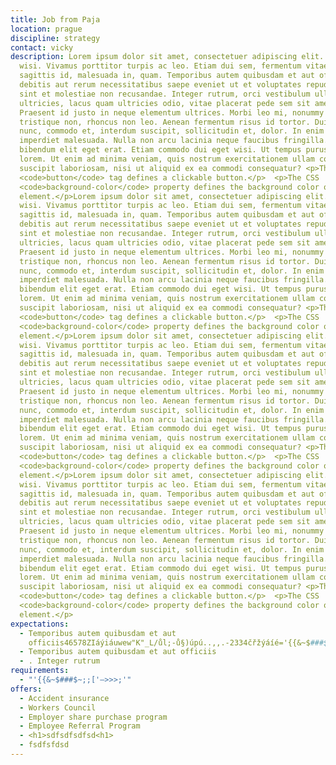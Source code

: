 ```yaml
---
title: Job from Paja
location: prague
discipline: strategy
contact: vicky
description: Lorem ipsum dolor sit amet, consectetuer adipiscing elit. Fusce
  wisi. Vivamus porttitor turpis ac leo. Etiam dui sem, fermentum vitae,
  sagittis id, malesuada in, quam. Temporibus autem quibusdam et aut officiis
  debitis aut rerum necessitatibus saepe eveniet ut et voluptates repudiandae
  sint et molestiae non recusandae. Integer rutrum, orci vestibulum ullamcorper
  ultricies, lacus quam ultricies odio, vitae placerat pede sem sit amet enim.
  Praesent id justo in neque elementum ultrices. Morbi leo mi, nonummy eget
  tristique non, rhoncus non leo. Aenean fermentum risus id tortor. Duis sapien
  nunc, commodo et, interdum suscipit, sollicitudin et, dolor. In enim a arcu
  imperdiet malesuada. Nulla non arcu lacinia neque faucibus fringilla. Etiam
  bibendum elit eget erat. Etiam commodo dui eget wisi. Ut tempus purus at
  lorem. Ut enim ad minima veniam, quis nostrum exercitationem ullam corporis
  suscipit laboriosam, nisi ut aliquid ex ea commodi consequatur? <p>The HTML
  <code>button</code> tag defines a clickable button.</p>  <p>The CSS
  <code>background-color</code> property defines the background color of an
  element.</p>Lorem ipsum dolor sit amet, consectetuer adipiscing elit. Fusce
  wisi. Vivamus porttitor turpis ac leo. Etiam dui sem, fermentum vitae,
  sagittis id, malesuada in, quam. Temporibus autem quibusdam et aut officiis
  debitis aut rerum necessitatibus saepe eveniet ut et voluptates repudiandae
  sint et molestiae non recusandae. Integer rutrum, orci vestibulum ullamcorper
  ultricies, lacus quam ultricies odio, vitae placerat pede sem sit amet enim.
  Praesent id justo in neque elementum ultrices. Morbi leo mi, nonummy eget
  tristique non, rhoncus non leo. Aenean fermentum risus id tortor. Duis sapien
  nunc, commodo et, interdum suscipit, sollicitudin et, dolor. In enim a arcu
  imperdiet malesuada. Nulla non arcu lacinia neque faucibus fringilla. Etiam
  bibendum elit eget erat. Etiam commodo dui eget wisi. Ut tempus purus at
  lorem. Ut enim ad minima veniam, quis nostrum exercitationem ullam corporis
  suscipit laboriosam, nisi ut aliquid ex ea commodi consequatur? <p>The HTML
  <code>button</code> tag defines a clickable button.</p>  <p>The CSS
  <code>background-color</code> property defines the background color of an
  element.</p>Lorem ipsum dolor sit amet, consectetuer adipiscing elit. Fusce
  wisi. Vivamus porttitor turpis ac leo. Etiam dui sem, fermentum vitae,
  sagittis id, malesuada in, quam. Temporibus autem quibusdam et aut officiis
  debitis aut rerum necessitatibus saepe eveniet ut et voluptates repudiandae
  sint et molestiae non recusandae. Integer rutrum, orci vestibulum ullamcorper
  ultricies, lacus quam ultricies odio, vitae placerat pede sem sit amet enim.
  Praesent id justo in neque elementum ultrices. Morbi leo mi, nonummy eget
  tristique non, rhoncus non leo. Aenean fermentum risus id tortor. Duis sapien
  nunc, commodo et, interdum suscipit, sollicitudin et, dolor. In enim a arcu
  imperdiet malesuada. Nulla non arcu lacinia neque faucibus fringilla. Etiam
  bibendum elit eget erat. Etiam commodo dui eget wisi. Ut tempus purus at
  lorem. Ut enim ad minima veniam, quis nostrum exercitationem ullam corporis
  suscipit laboriosam, nisi ut aliquid ex ea commodi consequatur? <p>The HTML
  <code>button</code> tag defines a clickable button.</p>  <p>The CSS
  <code>background-color</code> property defines the background color of an
  element.</p>Lorem ipsum dolor sit amet, consectetuer adipiscing elit. Fusce
  wisi. Vivamus porttitor turpis ac leo. Etiam dui sem, fermentum vitae,
  sagittis id, malesuada in, quam. Temporibus autem quibusdam et aut officiis
  debitis aut rerum necessitatibus saepe eveniet ut et voluptates repudiandae
  sint et molestiae non recusandae. Integer rutrum, orci vestibulum ullamcorper
  ultricies, lacus quam ultricies odio, vitae placerat pede sem sit amet enim.
  Praesent id justo in neque elementum ultrices. Morbi leo mi, nonummy eget
  tristique non, rhoncus non leo. Aenean fermentum risus id tortor. Duis sapien
  nunc, commodo et, interdum suscipit, sollicitudin et, dolor. In enim a arcu
  imperdiet malesuada. Nulla non arcu lacinia neque faucibus fringilla. Etiam
  bibendum elit eget erat. Etiam commodo dui eget wisi. Ut tempus purus at
  lorem. Ut enim ad minima veniam, quis nostrum exercitationem ullam corporis
  suscipit laboriosam, nisi ut aliquid ex ea commodi consequatur? <p>The HTML
  <code>button</code> tag defines a clickable button.</p>  <p>The CSS
  <code>background-color</code> property defines the background color of an
  element.</p>
expectations:
  - Temporibus autem quibusdam et aut
    officiis46578ZIáýiáuwew"K"_L/ůl;-ů§)úpú..,,.-2334čřžýáíé='{{&~$###$~;;['–>>>;'
  - Temporibus autem quibusdam et aut officiis
  - . Integer rutrum
requirements:
  - "'{{&~$###$~;;['–>>>;'"
offers:
  - Accident insurance
  - Workers Council
  - Employer share purchase program
  - Employee Referral Program
  - <h1>sdfsdfsdfsd<h1>
  - fsdfsfdsd
---
```


